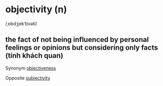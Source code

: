 # objectivity (n)

/ˌɒbdʒekˈtɪvəti/

## the fact of not being influenced by personal feelings or opinions but considering only facts (tính khách quan)

Synonym [objectiveness]()

Opposite [subjectivity](subjectivity-n.md#the-fact-of-being-influenced-by-personal-ideas-opinions-or-feelings-rather-than-facts-tính-chủ-quan)